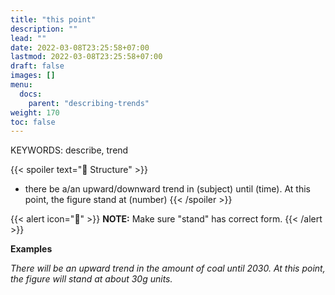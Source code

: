 ```yaml
---
title: "this point"
description: ""
lead: ""
date: 2022-03-08T23:25:58+07:00
lastmod: 2022-03-08T23:25:58+07:00
draft: false
images: []
menu:
  docs:
    parent: "describing-trends"
weight: 170
toc: false
---
```


KEYWORDS: describe, trend

{{< spoiler text="🌱 Structure" >}}

- there be a/an upward/downward trend in (subject) until (time). At this point, the figure stand at (number)
  {{< /spoiler >}}

{{< alert icon="📝" >}}
**NOTE:** Make sure "stand" has correct form.
{{< /alert >}}

**Examples**

_There will be an upward trend in the amount of coal until 2030. At this point, the figure will stand at about 30g units._
